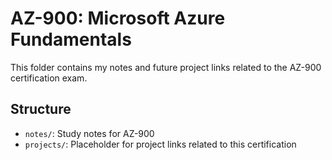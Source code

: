 # AZ-900: Microsoft Azure Fundamentals

This folder contains my notes and future project links related to the AZ-900 certification exam.

## Structure

- `notes/`: Study notes for AZ-900
- `projects/`: Placeholder for project links related to this certification
